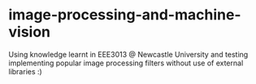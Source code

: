# image-processing-and-machine-vision
Using knowledge learnt in EEE3013 @ Newcastle University and testing implementing popular image processing filters without use of external libraries :) 

